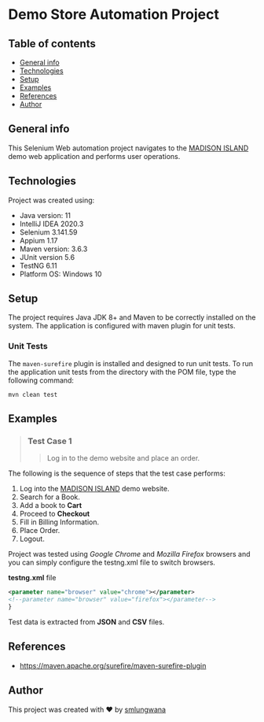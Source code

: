 # Demo Store Automation Project
## Table of contents
* [General info](#general-info)
* [Technologies](#technologies)
* [Setup](#setup)
* [Examples](#examples)
* [References](#references)
* [Author](#author)


## General info
This Selenium Web automation project navigates to the [MADISON ISLAND](http://demo-store.seleniumacademy.com/) demo web application and performs user operations.

## Technologies
Project was created using:
* Java version: 11
* IntelliJ IDEA 2020.3
* Selenium 3.141.59
* Appium 1.17
* Maven version: 3.6.3
* JUnit version 5.6
* TestNG 6.11
* Platform OS: Windows 10


## Setup
The project requires Java JDK 8+ and Maven to be correctly installed on the system.
The application is configured with maven plugin for unit tests. 

### Unit Tests
The `maven-surefire` plugin is installed and designed to run unit tests.
To run the application unit tests from the directory with the POM file, type the following command:

```shell
mvn clean test
```

## Examples

>### Test Case 1 
>>Log in to the demo website and place an order.


The following is the sequence of steps that the test case performs:
1. Log into the [MADISON ISLAND](http://demo-store.seleniumacademy.com/) demo website.
2. Search for a Book.
3. Add a book to **Cart**
4. Proceed to **Checkout**
5. Fill in Billing Information.
6. Place Order.
7. Logout.

Project was tested using *Google Chrome* and *Mozilla Firefox* browsers and you can simply configure the testng.xml file to switch browsers.

**testng.xml** file

```xml 
<parameter name="browser" value="chrome"></parameter>  
<!--parameter name="browser" value="firefox"></parameter-->
}
```

Test data is extracted from **JSON** and **CSV** files.

## References
* https://maven.apache.org/surefire/maven-surefire-plugin

## Author
This project was created with ❤ by [smlungwana](https://www.linkedin.com/in/smlungwana/)  